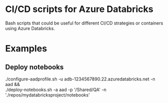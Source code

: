 # CI/CD scripts for Azure Databricks

Bash scripts that could be useful for different CI/CD strategies or containers using Azure Databricks.

# Examples

## Deploy notebooks

./configure-aadprofile.sh -u adb-1234567890.22.azuredatabricks.net -n aad && \
    ./deploy-notebooks.sh -a aad -p '/Shared/QA' -n './repos/mydatabricksproject/notebooks'

